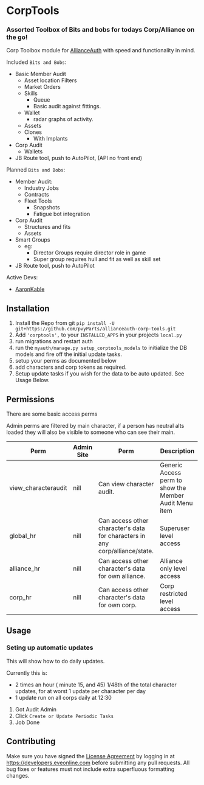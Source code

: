 # CorpTools
### Assorted Toolbox of Bits and bobs for todays Corp/Alliance on the go!

Corp Toolbox module for [AllianceAuth](https://gitlab.com/allianceauth/allianceauth) with speed and functionality in mind. 

Included `Bits and Bobs`:
 * Basic Member Audit
   * Asset location Filters
   * Market Orders
   * Skills
     * Queue
     * Basic audit against fittings.
   * Wallet
     * radar graphs of activity.
   * Assets
   * Clones
     * With Implants
 * Corp Audit
   * Wallets
 * JB Route tool, push to AutoPilot, (API no front end)

Planned `Bits and Bobs`:
 * Member Audit:
   * Industry Jobs
   * Contracts
   * Fleet Tools
     * Snapshots
     * Fatigue bot integration
 * Corp Audit
   * Structures and fits
   * Assets
 * Smart Groups
   * eg:
     * Director Groups require director role in game
     * Super group requires hull and fit as well as skill set
 * JB Route tool, push to AutoPilot

Active Devs:
 * [AaronKable](https://github.com/pvyParts)
 
## Installation
 1. Install the Repo from git `pip install -U git+https://github.com/pvyParts/allianceauth-corp-tools.git`
 2. Add `'corptools',` to your `INSTALLED_APPS` in your projects `local.py`
 3. run migrations and restart auth
 4. run the `myauth/manage.py setup_corptools_models` to initialize the DB models and fire off the initial update tasks.
 5. setup your perms as documented below
 6. add characters and corp tokens as required.
 7. Setup update tasks if you wish for the data to be auto updated. See Usage Below.

## Permissions
There are some basic access perms

Admin perms are filtered by main character, if a person has neutral alts loaded they will also be visible to someone who can see their main.

 Perm | Admin Site	 | Perm | Description
 --- | --- | --- | ---
view_characteraudit | nill | Can view character audit. | Generic Access perm to show the Member Audit Menu item
global_hr | nill | Can access other character's data for characters in any corp/alliance/state. | Superuser level access
alliance_hr | nill | Can access other character's data for own alliance. | Alliance only level access
corp_hr | nill | Can access other character's data for own corp. | Corp restricted level access


## Usage
### Seting up automatic updates
This will show how to do daily updates. 

Currently this is:
 * 2 times an hour ( minute 15, and 45) 1/48th of the total character updates, for at worst 1 update per character per day
 * 1 update run on all corps daily at 12:30 

1. Got Audit Admin
2. Click `Create or Update Periodic Tasks`
2. Job Done

## Contributing
Make sure you have signed the [License Agreement](https://developers.eveonline.com/resource/license-agreement) by logging in at https://developers.eveonline.com before submitting any pull requests. All bug fixes or features must not include extra superfluous formatting changes.
